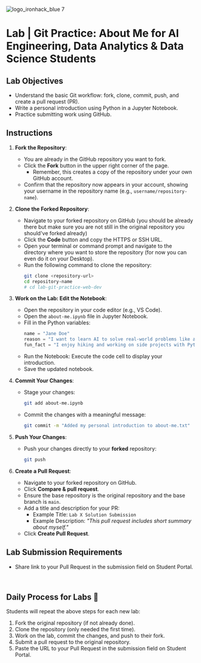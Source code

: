 ![logo_ironhack_blue 7](https://user-images.githubusercontent.com/23629340/40541063-a07a0a8a-601a-11e8-91b5-2f13e4e6b441.png)

# Lab | Git Practice: About Me for AI Engineering, Data Analytics & Data Science Students

## Lab Objectives

- Understand the basic Git workflow: fork, clone, commit, push, and create a pull request (PR).
- Write a personal introduction using Python in a Jupyter Notebook.
- Practice submitting work using GitHub.

## Instructions

1. **Fork the Repository**:
   - You are already in the GitHub repository you want to fork.
   - Click the **Fork** button in the upper right corner of the page.
     - Remember, this creates a copy of the repository under your own GitHub account.
   - Confirm that the repository now appears in your account, showing your username in the repository name (e.g., `username/repository-name`).

2. **Clone the Forked Repository**:
   - Navigate to your forked repository on GitHub (you should be already there but make sure you are not still in the original repository you should've forked already)
   - Click the **Code** button and copy the HTTPS or SSH URL.
   - Open your terminal or command prompt and navigate to the directory where you want to store the repository (for now you can even do it on your Desktop).
   - Run the following command to clone the repository:
     ```bash
     git clone <repository-url>
     cd repository-name
     # cd lab-git-practice-web-dev
     ```

3. **Work on the Lab: Edit the Notebook**:
   - Open the repository in your code editor (e.g., VS Code).
   - Open the `about-me.ipynb` file in Jupyter Notebook.
   - Fill in the Python variables:
     ```python
     name = "Jane Doe"
     reason = "I want to learn AI to solve real-world problems like automating processes."
     fun_fact = "I enjoy hiking and working on side projects with Python!"
     ```
    - Run the Notebook: Execute the code cell to display your introduction.
    - Save the updated notebook.

4. **Commit Your Changes**:
   - Stage your changes:
     ```bash
     git add about-me.ipynb
     ```
   - Commit the changes with a meaningful message:
     ```bash
     git commit -m "Added my personal introduction to about-me.txt"
     ```

5. **Push Your Changes**:
   - Push your changes directly to your **forked** repository:
     ```bash
     git push
     ```

6. **Create a Pull Request**:
   - Navigate to your forked repository on GitHub.
   - Click **Compare & pull request**.
   - Ensure the base repository is the original repository and the base branch is `main`.
   - Add a title and description for your PR:
     - Example Title: `Lab X Solution Submission`
     - Example Description: *"This pull request includes short summary about myself."*
   - Click **Create Pull Request**.


## Lab Submission Requirements

- Share link to your Pull Request in the submission field on Student Portal.

<br>

## Daily Process for Labs :rocket:

Students will repeat the above steps for each new lab:

1. Fork the original repository (if not already done).
2. Clone the repository (only needed the first time).
3. Work on the lab, commit the changes, and push to their fork.
4. Submit a pull request to the original repository.
5. Paste the URL to your Pull Request in the submission field on Student Portal.